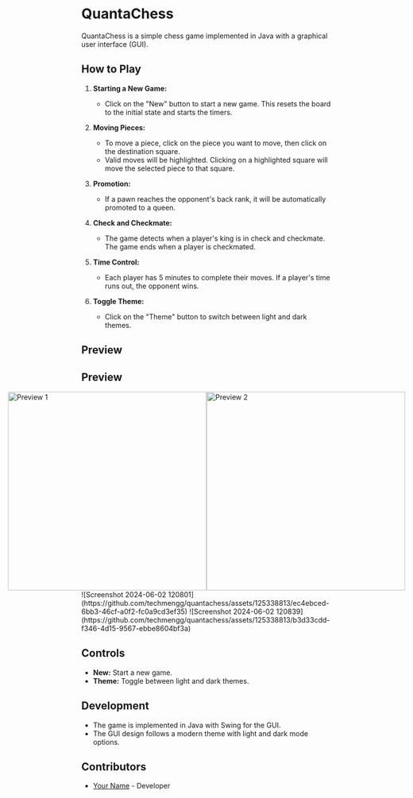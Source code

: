 # QuantaChess

QuantaChess is a simple chess game implemented in Java with a graphical user interface (GUI).

## How to Play

1. **Starting a New Game:**
   - Click on the "New" button to start a new game. This resets the board to the initial state and starts the timers.

2. **Moving Pieces:**
   - To move a piece, click on the piece you want to move, then click on the destination square.
   - Valid moves will be highlighted. Clicking on a highlighted square will move the selected piece to that square.

3. **Promotion:**
   - If a pawn reaches the opponent's back rank, it will be automatically promoted to a queen.

4. **Check and Checkmate:**
   - The game detects when a player's king is in check and checkmate. The game ends when a player is checkmated.

5. **Time Control:**
   - Each player has 5 minutes to complete their moves. If a player's time runs out, the opponent wins.

6. **Toggle Theme:**
   - Click on the "Theme" button to switch between light and dark themes.
  
## Preview

## Preview

<div style="display: flex; justify-content: center;">
  <img src="preview1.png" alt="Preview 1" width="400"/>
  <img src="preview2.png" alt="Preview 2" width="400"/>
</div>
![Screenshot 2024-06-02 120801](https://github.com/techmengg/quantachess/assets/125338813/ec4ebced-6bb3-46cf-a0f2-fc0a9cd3ef35)
![Screenshot 2024-06-02 120839](https://github.com/techmengg/quantachess/assets/125338813/b3d33cdd-f346-4d15-9567-ebbe8604bf3a)


## Controls

- **New:** Start a new game.
- **Theme:** Toggle between light and dark themes.

## Development

- The game is implemented in Java with Swing for the GUI.
- The GUI design follows a modern theme with light and dark mode options.

## Contributors

- [Your Name](link_to_your_profile) - Developer

